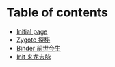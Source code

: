 # Table of contents

* [Initial page](README.md)
* [Zygote 探秘](zygote-tan-mi.md)
* [Binder 前世今生](binder-de-qian-shi-jin-sheng.md)
* [Init 来龙去脉](init-de-lai-long-qu-mai.md)

